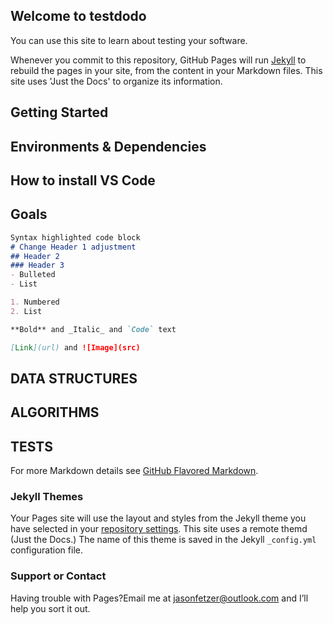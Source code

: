 ## Welcome to testdodo

You can use this site to learn about testing your software.

Whenever you commit to this repository, GitHub Pages will run [Jekyll](https://jekyllrb.com/) to rebuild the pages in your site, from the content in your Markdown files.  This site uses 'Just the Docs' to organize its information.

## Getting Started

## Environments & Dependencies

## How to install VS Code

## Goals
```markdown
Syntax highlighted code block
# Change Header 1 adjustment
## Header 2
### Header 3
- Bulleted
- List

1. Numbered
2. List

**Bold** and _Italic_ and `Code` text

[Link](url) and ![Image](src)
```
## DATA STRUCTURES
## ALGORITHMS
## TESTS




For more Markdown details see [GitHub Flavored Markdown](https://guides.github.com/features/mastering-markdown/).

### Jekyll Themes

Your Pages site will use the layout and styles from the Jekyll theme you have selected in your [repository settings](https://github.com/testdodo/testdodo.github.io/settings/pages). This site uses a remote themd (Just the Docs.)
The name of this theme is saved in the Jekyll `_config.yml` configuration file.

### Support or Contact

Having trouble with Pages?Email me at jasonfetzer@outlook.com and I’ll help you sort it out.
